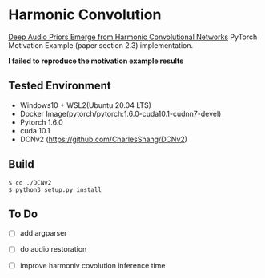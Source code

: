 # Harmonic Convolution

[Deep Audio Priors Emerge from Harmonic Convolutional Networks](http://dap.csail.mit.edu/) PyTorch Motivation Example (paper section 2.3) implementation.

**I failed to reproduce the motivation example results**

## Tested Environment

* Windows10 + WSL2(Ubuntu 20.04 LTS)
* Docker Image(pytorch/pytorch:1.6.0-cuda10.1-cudnn7-devel)
* Pytorch 1.6.0
* cuda 10.1
* DCNv2 (https://github.com/CharlesShang/DCNv2)


## Build
```console
$ cd ./DCNv2
$ python3 setup.py install
```

## To Do
- [ ] add argparser
- [ ] do audio restoration
- [ ] improve harmoniv covolution inference time

